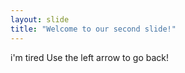 ```yaml
---
layout: slide
title: "Welcome to our second slide!"
---
```

i'm tired
Use the left arrow to go back!
